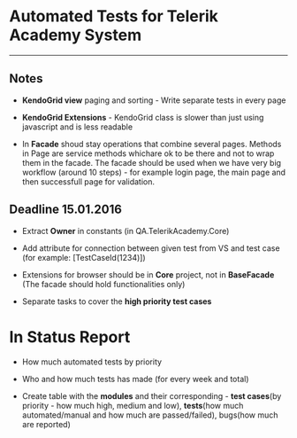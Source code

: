 # Automated Tests for Telerik Academy System

***

## Notes

* **KendoGrid view** paging and sorting - Write separate tests in every page

* **KendoGrid Extensions** - KendoGrid class is slower than just using javascript and is less readable

* In **Facade** shoud stay operations that combine several pages. Methods in Page are service methods whichare ok to be there and not to wrap them in the facade. The facade should be used when we have very big workflow (around 10 steps) - for example login page, the main page and then successfull page for validation.

## Deadline 15.01.2016

* Extract **Owner** in constants (in QA.TelerikAcademy.Core)

* Add attribute for connection between given test from VS and test case (for example: [TestCaseId(1234)])

* Extensions for browser should be in **Core** project, not in **BaseFacade** (The facade should hold functionalities only)

* Separate tasks to cover the **high priority test cases**

# In **Status Report**

* How much automated tests by priority 

* Who and how much tests has made (for every week and total)

* Create table with the **modules** and their corresponding - **test cases**(by priority - how much high, medium and low), **tests**(how much automated/manual and how much are passed/failed), bugs(how much are reported)

